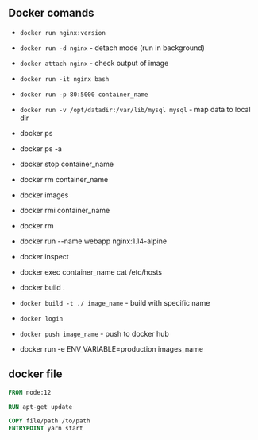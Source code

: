 ## Docker comands

- `docker run nginx:version`
- `docker run -d nginx` - detach mode (run in background) 
- `docker attach nginx` - check output of image
- `docker run -it nginx bash`
- `docker run -p 80:5000 container_name`
- `docker run -v /opt/datadir:/var/lib/mysql mysql` - map data to local dir
- docker ps 
- docker ps -a
- docker stop container_name
- docker rm container_name
- docker images
- docker rmi container_name
- docker rm
- docker run --name webapp nginx:1.14-alpine
- docker inspect

- docker exec container_name cat /etc/hosts

- docker build .
- `docker build -t ./ image_name` - build with specific name
- `docker login`
- `docker push image_name` - push to docker hub

- docker run -e ENV_VARIABLE=production images_name


## docker file
```dockerfile
FROM node:12

RUN apt-get update

COPY file/path /to/path
ENTRYPOINT yarn start

```
